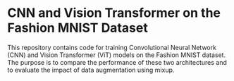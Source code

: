 # CNN and Vision Transformer on the Fashion MNIST Dataset

This repository contains code for training Convolutional Neural Network (CNN) and Vision Transformer (ViT) models on the Fashion MNIST dataset. The purpose is to compare the performance of these two architectures and to evaluate the impact of data augmentation using mixup.
